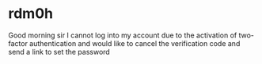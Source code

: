 # rdm0h
 Good morning sir   I cannot log into my account due to the activation of two-factor authentication and would like to cancel the verification code and send a link to set the password  ‏
